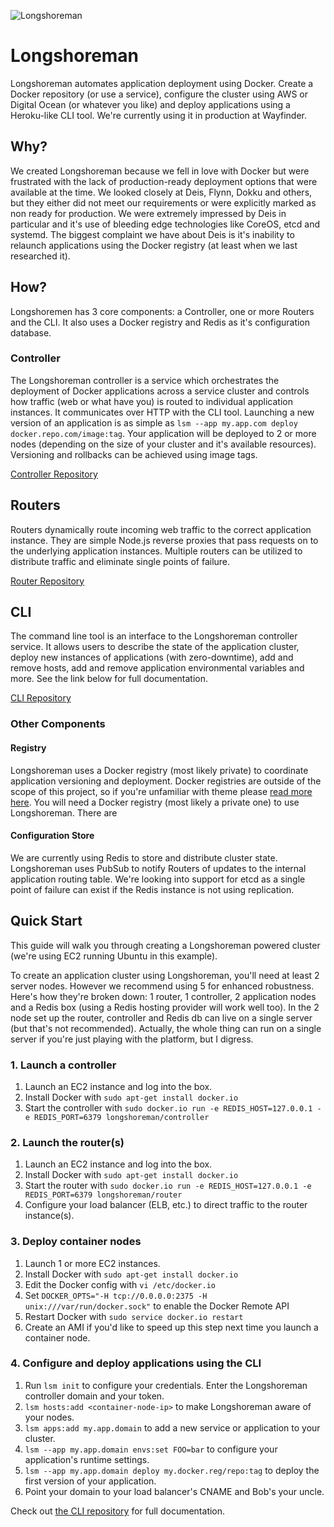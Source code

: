 ![Longshoreman](http://i.imgur.com/4vkVHdI.png)

# Longshoreman

Longshoreman automates application deployment using Docker. Create a Docker repository (or use a service), configure the cluster using AWS or Digital Ocean (or whatever you like) and deploy applications using a Heroku-like CLI tool. We're currently using it in production at Wayfinder.

## Why?

We created Longshoreman because we fell in love with Docker but were frustrated with the lack of production-ready deployment options that were available at the time. We looked closely at Deis, Flynn, Dokku and others, but they either did not meet our requirements or were explicitly marked as non ready for production. We were extremely impressed by Deis in particular and it's use of bleeding edge technologies like CoreOS, etcd and systemd. The biggest complaint we have about Deis is it's inability to relaunch applications using the Docker registry (at least when we last researched it).

## How?

Longshoremen has 3 core components: a Controller, one or more Routers and the CLI. It also uses a Docker registry and Redis as it's configuration database.

### Controller

The Longshoreman controller is a service which orchestrates the deployment of Docker applications across a service cluster and controls how traffic (web or what have you) is routed to individual application instances. It communicates over HTTP with the CLI tool. Launching a new version of an application is as simple as `lsm --app my.app.com deploy docker.repo.com/image:tag`. Your application will be deployed to 2 or more nodes (depending on the size of your cluster and it's available resources). Versioning and rollbacks can be achieved using image tags.

[Controller Repository](https://github.com/longshoreman/controller)

## Routers

Routers dynamically route incoming web traffic to the correct application instance. They are simple Node.js reverse proxies that pass requests on to the underlying application instances. Multiple routers can be utilized to distribute traffic and eliminate single points of failure.

[Router Repository](https://github.com/longshoreman/router)

## CLI

The command line tool is an interface to the Longshoreman controller service. It allows users to describe the state of the application cluster, deploy new instances of applications (with zero-downtime), add and remove hosts, add and remove application environmental variables and more. See the link below for full documentation.

[CLI Repository](https://github.com/longshoreman/cli)

### Other Components

#### Registry

Longshoreman uses a Docker registry (most likely private) to coordinate application versioning and deployment. Docker registries are outside of the scope of this project, so if you're unfamiliar with theme please [read more here](https://github.com/dotcloud/docker-registry). You will need a Docker registry (most likely a private one) to use Longshoreman. There are 

#### Configuration Store

We are currently using Redis to store and distribute cluster state. Longshoreman uses PubSub to notify Routers of updates to the internal application routing table. We're looking into support for etcd as a single point of failure can exist if the Redis instance is not using replication.

## Quick Start

This guide will walk you through creating a Longshoreman powered cluster (we're using EC2 running Ubuntu in this example).

To create an application cluster using Longshoreman, you'll need at least 2 server nodes. However we recommend using 5 for enhanced robustness. Here's how they're broken down: 1 router, 1 controller, 2 application nodes and a Redis box (using a Redis hosting provider will work well too). In the 2 node set up the router, controller and Redis db can live on a single server (but that's not recommended). Actually, the whole thing can run on a single server if you're just playing with the platform, but I digress. 

### 1. Launch a controller

1. Launch an EC2 instance and log into the box.
2. Install Docker with `sudo apt-get install docker.io`
3. Start the controller with `sudo docker.io run -e REDIS_HOST=127.0.0.1 -e REDIS_PORT=6379 longshoreman/controller`

### 2. Launch the router(s)

1. Launch an EC2 instance and log into the box.
1. Install Docker with `sudo apt-get install docker.io`
1. Start the router with `sudo docker.io run -e REDIS_HOST=127.0.0.1 -e REDIS_PORT=6379 longshoreman/router`
1. Configure your load balancer (ELB, etc.) to direct traffic to the router instance(s).

### 3. Deploy container nodes

1. Launch 1 or more EC2 instances.
1. Install Docker with `sudo apt-get install docker.io`
1. Edit the Docker config with `vi /etc/docker.io`
1. Set `DOCKER_OPTS="-H tcp://0.0.0.0:2375 -H unix:///var/run/docker.sock"` to enable the Docker Remote API
1. Restart Docker with `sudo service docker.io restart`
1. Create an AMI if you'd like to speed up this step next time you launch a container node.

### 4. Configure and deploy applications using the CLI

1. Run `lsm init` to configure your credentials. Enter the Longshoreman controller domain and your token.
1. `lsm hosts:add <container-node-ip>` to make Longshoreman aware of your nodes.
1. `lsm apps:add my.app.domain` to add a new service or application to your cluster.
1. `lsm --app my.app.domain envs:set FOO=bar` to configure your application's runtime settings.
1. `lsm --app my.app.domain deploy my.docker.reg/repo:tag` to deploy the first version of your application.
1. Point your domain to your load balancer's CNAME and Bob's your uncle.

Check out [the CLI repository](https://github.com/longshoreman/cli) for full documentation.




